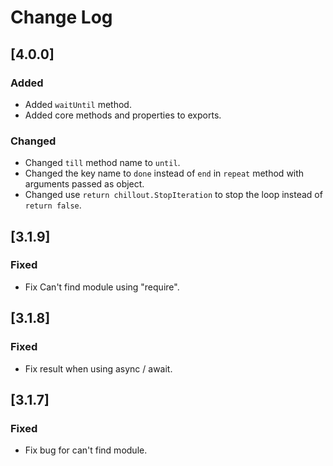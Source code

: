 # Change Log

## [4.0.0]

### Added

* Added `waitUntil` method.
* Added core methods and properties to exports.

### Changed

* Changed `till` method name to `until`.
* Changed the key name to `done` instead of `end` in `repeat` method with arguments passed as object.
* Changed use `return chillout.StopIteration` to stop the loop instead of `return false`.

## [3.1.9]

### Fixed

* Fix Can't find module using "require".

## [3.1.8]

### Fixed

* Fix result when using async / await.

## [3.1.7]

### Fixed

* Fix bug for can't find module.
